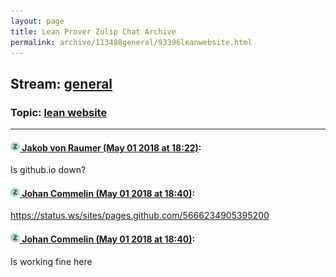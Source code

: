 ```yaml
---
layout: page
title: Lean Prover Zulip Chat Archive 
permalink: archive/113488general/93396leanwebsite.html
---
```


## Stream: [general](index.html)
### Topic: [lean website](93396leanwebsite.html)

---

#### [![Click to go to Zulip](../../assets/img/zulip2.png) Jakob von Raumer (May 01 2018 at 18:22)](https://leanprover.zulipchat.com/#narrow/stream/113488-general/topic/lean%20website/near/125950535):
Is github.io down?

#### [![Click to go to Zulip](../../assets/img/zulip2.png) Johan Commelin (May 01 2018 at 18:40)](https://leanprover.zulipchat.com/#narrow/stream/113488-general/topic/lean%20website/near/125951199):
https://status.ws/sites/pages.github.com/5666234905395200

#### [![Click to go to Zulip](../../assets/img/zulip2.png) Johan Commelin (May 01 2018 at 18:40)](https://leanprover.zulipchat.com/#narrow/stream/113488-general/topic/lean%20website/near/125951202):
Is working fine here

